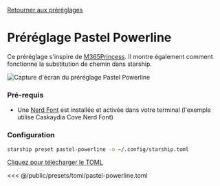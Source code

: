 [Retourner aux préréglages](./#pastel-powerline)

# Préréglage Pastel Powerline

Ce préréglage s'inspire de [M365Princess](https://github.com/JanDeDobbeleer/oh-my-posh/blob/main/themes/M365Princess.omp.json). Il montre également comment fonctionne la substitution de chemin dans starship.

![Capture d'écran du préréglage Pastel Powerline](/presets/img/pastel-powerline.png)

### Pré-requis

- Une [Nerd Font](https://www.nerdfonts.com/) est installée et activée dans votre terminal (l'exemple utilise Caskaydia Cove Nerd Font)

### Configuration

```sh
starship preset pastel-powerline -o ~/.config/starship.toml
```

[Cliquez pour télécharger le TOML](/presets/toml/pastel-powerline.toml)

<<< @/public/presets/toml/pastel-powerline.toml
